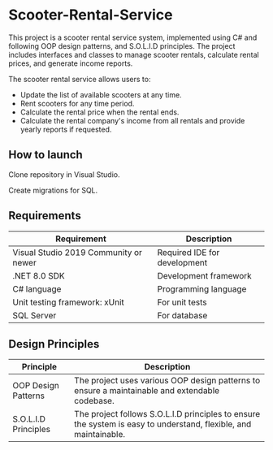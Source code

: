 # Scooter-Rental-Service

This project is a scooter rental service system, implemented using C# and following OOP design patterns, and S.O.L.I.D principles. The project includes interfaces and classes to manage scooter rentals, calculate rental prices, and generate income reports.

The scooter rental service allows users to:

- Update the list of available scooters at any time.
- Rent scooters for any time period.
- Calculate the rental price when the rental ends.
- Calculate the rental company's income from all rentals and provide yearly reports if requested.

## How to launch

Clone repository in Visual Studio.

Create migrations for SQL.

## Requirements

| Requirement                               | Description                                   |
|-------------------------------------------|-----------------------------------------------|
| Visual Studio 2019 Community or newer     | Required IDE for development                  |
| .NET 8.0 SDK                              | Development framework                         |
| C# language                               | Programming language                          |
| Unit testing framework: xUnit             | For unit tests                                |
| SQL Server                                | For database

## Design Principles

| Principle           | Description                                                                                     |
|---------------------|-------------------------------------------------------------------------------------------------|
| OOP Design Patterns | The project uses various OOP design patterns to ensure a maintainable and extendable codebase.  |
| S.O.L.I.D Principles| The project follows S.O.L.I.D principles to ensure the system is easy to understand, flexible, and maintainable. |
